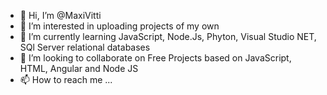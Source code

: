 - 👋 Hi, I’m @MaxiVitti
- 👀 I’m interested in uploading projects of my own
- 🌱 I’m currently learning JavaScript, Node.Js, Phyton, Visual Studio NET, SQl Server relational databases
- 💞️ I’m looking to collaborate on Free Projects based on JavaScript, HTML, Angular and Node JS
- 📫 How to reach me ...

<!---
MaxiVitti/MaxiVitti is a ✨ special ✨ repository because its `README.md` (this file) appears on your GitHub profile.
You can click the Preview link to take a look at your changes.
--->
